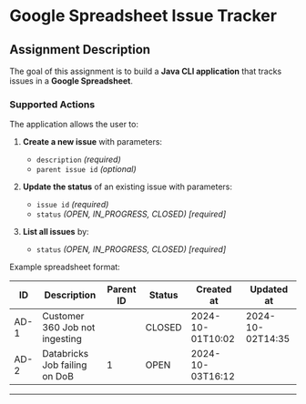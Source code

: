 # Google Spreadsheet Issue Tracker

## Assignment Description

The goal of this assignment is to build a **Java CLI application** that tracks issues in a **Google Spreadsheet**.

### Supported Actions
The application allows the user to:

1. **Create a new issue** with parameters:
    - `description` *(required)*
    - `parent issue id` *(optional)*

2. **Update the status** of an existing issue with parameters:
    - `issue id` *(required)*
    - `status` *(OPEN, IN_PROGRESS, CLOSED) [required]*

3. **List all issues** by:
    - `status` *(OPEN, IN_PROGRESS, CLOSED) [required]*

Example spreadsheet format:

| ID   | Description                     | Parent ID | Status       | Created at       | Updated at       |
|------|---------------------------------|-----------|--------------|------------------|------------------|
| AD-1 | Customer 360 Job not ingesting  |           | CLOSED       | 2024-10-01T10:02 | 2024-10-02T14:35 |
| AD-2 | Databricks Job failing on DoB   | 1         | OPEN         | 2024-10-03T16:12 |                  |

---
